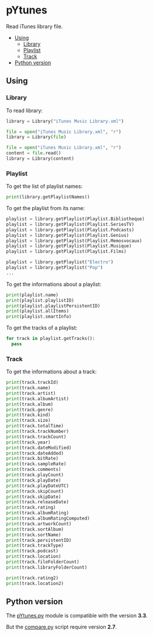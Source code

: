 pYtunes
=======

Read iTunes library file.

* [Using](#using)
  * [Library](#library)
  * [Playlist](#playlist)
  * [Track](#track)
* [Python version](#python-version)

## Using

### Library

To read library:
```python
library = Library("iTunes Music Library.xml")

file = open("iTunes Music Library.xml", "r")
library = Library(file)

file = open("iTunes Music Library.xml", "r")
content = file.read()
library = Library(content)
```

### Playlist

To get the list of playlist names:
```python
print(library.getPlaylistNames()
```

To get the playlist from its name:
```python
playlist = library.getPlaylist(Playlist.Bibliotheque)
playlist = library.getPlaylist(Playlist.SeriesTV)
playlist = library.getPlaylist(Playlist.Podcasts)
playlist = library.getPlaylist(Playlist.Genius)
playlist = library.getPlaylist(Playlist.Memosvocaux)
playlist = library.getPlaylist(Playlist.Musique)
playlist = library.getPlaylist(Playlist.Films)

playlist = library.getPlaylist("Electro")
playlist = library.getPlaylist("Pop")
...
```

To get the informations about a playlist:
```python
print(playlist.name)
print(playlist.playlistID)
print(playlist.playlistPersistentID)
print(playlist.allItems)
print(playlist.smartInfo)
```

To get the tracks of a playlist:
```python
for track in playlist.getTracks():
  pass
```

### Track

To get the informations about a track:
```python
print(track.trackId)
print(track.name)
print(track.artist)
print(track.albumArtist)
print(track.album)
print(track.genre)
print(track.kind)
print(track.size)
print(track.totalTime)
print(track.trackNumber)
print(track.trackCount)
print(track.year)
print(track.dateModified)
print(track.dateAdded)
print(track.bitRate)
print(track.sampleRate)
print(track.comments)
print(track.playCount)
print(track.playDate)
print(track.playDateUTC)
print(track.skipCount)
print(track.skipDate)
print(track.releaseDate)
print(track.rating)
print(track.albumRating)
print(track.albumRatingComputed)
print(track.artworkCount)
print(track.sortAlbum)
print(track.sortName)
print(track.persistentID)
print(track.trackType)
print(track.podcast)
print(track.location)
print(track.fileFolderCount)
print(track.libraryFolderCount)

print(track.rating2)
print(track.location2)
```

## Python version

The [pYtunes.py](pYtunes) module is compatible with the version **3.3**.

But the [compare.py](compare) script require version **2.7**.

